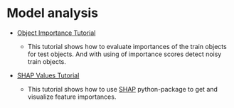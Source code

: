 # Model analysis

* [Object Importance Tutorial](object_importance_tutorial.ipynb)
    * This tutorial shows how to evaluate importances of the train objects for test objects. And with using of importance scores detect noisy train objects.

* [SHAP Values Tutorial](shap_values_tutorial.ipynb)
    * This tutorial shows how to use [SHAP](https://github.com/slundberg/shap) python-package to get and visualize feature importances.
